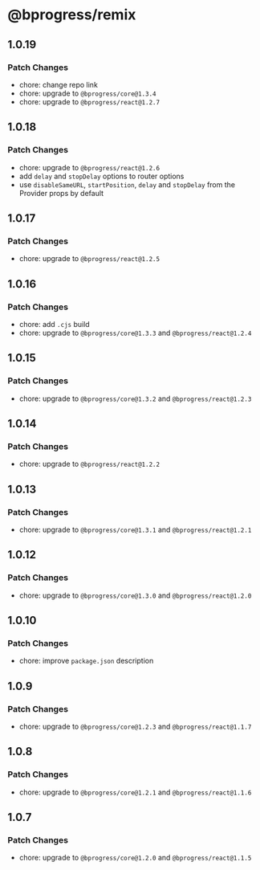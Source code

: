 # @bprogress/remix

## 1.0.19

### Patch Changes

- chore: change repo link
- chore: upgrade to `@bprogress/core@1.3.4`
- chore: upgrade to `@bprogress/react@1.2.7`

## 1.0.18

### Patch Changes

- chore: upgrade to `@bprogress/react@1.2.6`
- add `delay` and `stopDelay` options to router options
- use `disableSameURL`, `startPosition`, `delay` and `stopDelay` from the Provider props by default

## 1.0.17

### Patch Changes

- chore: upgrade to `@bprogress/react@1.2.5`

## 1.0.16

### Patch Changes

- chore: add `.cjs` build
- chore: upgrade to `@bprogress/core@1.3.3` and `@bprogress/react@1.2.4`

## 1.0.15

### Patch Changes

- chore: upgrade to `@bprogress/core@1.3.2` and `@bprogress/react@1.2.3`

## 1.0.14

### Patch Changes

- chore: upgrade to `@bprogress/react@1.2.2`

## 1.0.13

### Patch Changes

- chore: upgrade to `@bprogress/core@1.3.1` and `@bprogress/react@1.2.1`

## 1.0.12

### Patch Changes

- chore: upgrade to `@bprogress/core@1.3.0` and `@bprogress/react@1.2.0`

## 1.0.10

### Patch Changes

- chore: improve `package.json` description

## 1.0.9

### Patch Changes

- chore: upgrade to `@bprogress/core@1.2.3` and `@bprogress/react@1.1.7`

## 1.0.8

### Patch Changes

- chore: upgrade to `@bprogress/core@1.2.1` and `@bprogress/react@1.1.6`

## 1.0.7

### Patch Changes

- chore: upgrade to `@bprogress/core@1.2.0` and `@bprogress/react@1.1.5`
